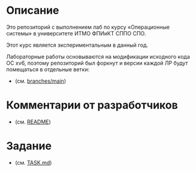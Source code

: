 # Описание

Это репозиторий с выполнением лаб по курсу «Операционные системы» в
университете ИТМО ФПИиКТ СППО СПО.

Этот курс является экспериментальным в данный год.

Лабораторные работы основываются на модификации исходного кода ОС xv6, поэтому
репозиторий был форкнут и версии каждой ЛР будут помещаться в отдельные ветки:

- (см. [branches/main](https://github.com/e1turin/itmo-os-xv6-riscv))



# Комментарии от разработчиков

- (см. [README](/README))


# Задание

- (см. [TASK.md](/TASK.md))
